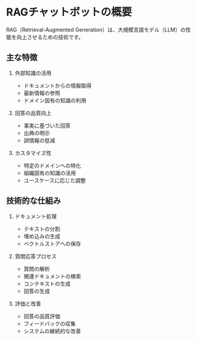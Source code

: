 # RAGチャットボットの概要
RAG（Retrieval-Augmented Generation）は、大規模言語モデル（LLM）の性能を向上させるための技術です。

## 主な特徴

1. 外部知識の活用
   - ドキュメントからの情報取得
   - 最新情報の参照
   - ドメイン固有の知識の利用

2. 回答の品質向上
   - 事実に基づいた回答
   - 出典の明示
   - 誤情報の低減

3. カスタマイズ性
   - 特定のドメインへの特化
   - 組織固有の知識の活用
   - ユースケースに応じた調整

## 技術的な仕組み

1. ドキュメント処理
   - テキストの分割
   - 埋め込みの生成
   - ベクトルストアへの保存

2. 質問応答プロセス
   - 質問の解析
   - 関連ドキュメントの検索
   - コンテキストの生成
   - 回答の生成

3. 評価と改善
   - 回答の品質評価
   - フィードバックの収集
   - システムの継続的な改善
